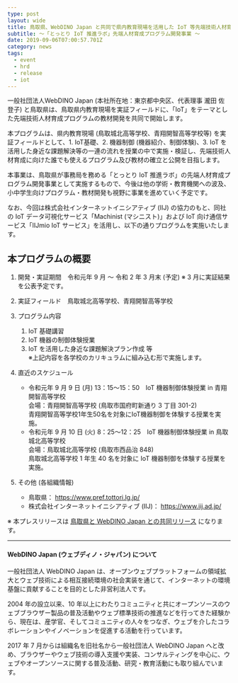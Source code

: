 ```yaml
---
type: post
layout: wide
title: 鳥取県、WebDINO Japan と共同で県内教育現場を活用した IoT 等先端技術人材育成プログラム開発をスタート
subtitle: ～「とっとり IoT 推進ラボ」先端人材育成プログラム開発事業 ～
date: 2019-09-06T07:00:57.701Z
category: news
tags:
  - event
  - hrd
  - release
  - iot
---
```

一般社団法人WebDINO Japan (本社所在地：東京都中央区、代表理事 瀧田 佐登子) と鳥取県は、鳥取県内教育現場を実証フィールドに、「IoT」をテーマとした先端技術人材育成プログラムの教材開発を共同で開始します。

本プログラムは、県内教育現場 (鳥取城北高等学校、青翔開智高等学校等) を実証フィールドとして、1. IoT基礎、2. 機器制御 (機器紹介、制御体験)、3. IoT を活用した身近な課題解決等の一連の流れを授業の中で実施・検証し、先端技術人材育成に向けた誰でも使えるプログラム及び教材の確立と公開を目指します。

本事業は、鳥取県が事務局を務める「とっとり IoT 推進ラボ」の先端人材育成プログラム開発事業として実施するもので、今後は他の学術・教育機関への波及、小中学生向けプログラム・教材開発も視野に事業を進めていく予定です。

なお、今回は株式会社インターネットイニシアティブ (IIJ) の協力のもと、同社の IoT データ可視化サービス「Machinist (マシニスト)」および IoT 向け通信サービス「IIJmio IoT サービス」を活用し、以下の通りプログラムを実施いたします。

## 本プログラムの概要

1. 開発・実証期間　令和元年 9 月 ～ 令和 2 年 3 月末 (予定) ※ 3 月に実証結果を公表予定です。
2. 実証フィールド　鳥取城北高等学校、青翔開智高等学校
3. プログラム内容

   1. IoT 基礎講習
   2. IoT 機器の制御体験授業
   3. IoT を活用した身近な課題解決プラン作成 等\
      ※上記内容を各学校のカリキュラムに組み込む形で実施します。
4. 直近のスケジュール

   * 令和元年 9 月 9 日 (月) 13：15～15：50　IoT 機器制御体験授業 in 青翔開智高等学校
     \
          会場：青翔開智高等学校 (鳥取市国府町新通り 3 丁目 301-2)
     \
          青翔開智高等学校1年生50名を対象にIoT機器制御を体験する授業を実施。
   * 令和元年 9 月 10 日 (火) 8：25～12：25　IoT 機器制御体験授業 in 鳥取城北高等学校
     \
          会場：鳥取城北高等学校 (鳥取市西品治 848)
     \
          鳥取城北高等学校 1 年生 40 名を対象に IoT 機器制御を体験する授業を実施。
5. その他 (各組織情報)

   * 鳥取県： https://www.pref.tottori.lg.jp/
   * 株式会社インターネットイニシアティブ (IIJ)： https://www.iij.ad.jp/

※ 本プレスリリースは [鳥取県と WebDINO Japan との共同リリース](https://db.pref.tottori.jp/pressrelease.nsf/webview/499E4EB9C39A63C34925846D000221CA) になります。

<hr>

#### WebDINO Japan (ウェブディノ・ジャパン) について

一般社団法人 WebDINO Japan は、オープンウェブプラットフォームの領域拡大とウェブ技術による相互接続環境の社会実装を通じて、インターネットの環境基盤に貢献することを目的とした非営利法人です。

2004 年の設立以来、10 年以上にわたりコミュニティと共にオープンソースのウェブブラウザー製品の普及活動やウェブ標準技術の推進などを行ってきた経験から、現在は、産学官、そしてコミュニティの人々をつなぎ、ウェブを介したコラボレーションやイノベーションを促進する活動を行っています。

2017 年 7 月からは組織名を旧社名から一般社団法人 WebDINO Japan へと改め、ブラウザーやウェブ技術の導入支援や実装、コンサルティングを中心に、ウェブやオープンソースに関する普及活動、研究・教育活動にも取り組んでいます。
